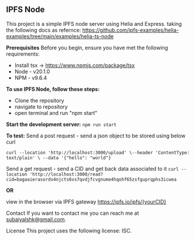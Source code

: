 ## IPFS Node

This project is a simple IPFS node server using Helia and Express.
taking the following docs as refernce: https://github.com/ipfs-examples/helia-examples/tree/main/examples/helia-ts-node

**Prerequisites**
Before you begin, ensure you have met the following requirements:

- Install tsx -> https://www.npmjs.com/package/tsx
- Node - v20.1.0
- NPM - v9.6.4

**To use IPFS Node, follow these steps:**
- Clone the repository
- navigate to repository 
- open terminal and run "npm start" 

**Start the development server:** `npm run start`

**To test:**
Send a post request - send a json object to be stored using below curl

    curl --location 'http://localhost:3000/upload' \--header 'ContentType: text/plain' \ --data '{"hello": "world"}

Send a get request - send a CID and get back data associated to it
`curl --location 'http://localhost:3000/read?cid=bagaaierasords4njcts6vs7qvdjfcvgnume4hqohf65zsfguprqphs3icwea`

**OR** 

view in the browser via IPFS gateway https://ipfs.io/ipfs/{yourCID}


Contact
If you want to contact me you can reach me at <subaiyalshk@gmail.com>.

License
This project uses the following license: ISC.
